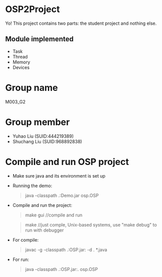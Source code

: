 # OSP2Project

Yo! This project contains two parts: the student project and nothing else.

## Module implemented

* Task
* Thread
* Memory
* Devices

# Group name

M003_G2

# Group member

* Yuhao Liu (SUID:444219389)
* Shuchang Liu (SUID:968892838)

# Compile and run OSP project

* Make sure java and its environment is set up
* Running the demo:
  
  > java -classpath .:Demo.jar osp.OSP

* Compile and run the project:

  > make gui  //compile and run

  > make      //just comple, Unix-based systems, use "make debug" to run with debugger

* For compile:

  > javac -g -classpath .:OSP.jar: -d . *.java

* For run:

  > java -classpath .:OSP.jar:. osp.OSP